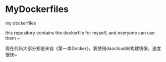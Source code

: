 # MyDockerfiles
my dockerfiles

this repository contains the dockerfile for myself, and everyone can use them ~

现在代码大部分都是来自《第一本Docker》，我使用daocloud来构建镜像，速度很快~
